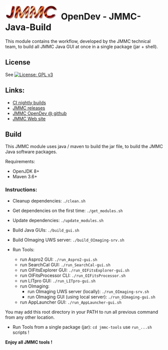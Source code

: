 # ![JMMC logo](https://github.com/JMMC-OpenDev/.github/blob/main/doc/JMMC-logo.jpg) OpenDev - JMMC-Java-Build
This module contains the workflow, developed by the JMMC technical team, to build all JMMC Java GUI at once in a single package (jar + shell).


## License
See [![License: GPL v3](https://img.shields.io/badge/License-GPLv3-blue.svg)](LICENSE)


## Links:
- [CI nightly builds](https://github.com/JMMC-OpenDev/jmmc-java-build/actions/workflows/build.yml)
- [JMMC releases](https://www.jmmc.fr/releases/)
- [JMMC OpenDev @ github](https://github.com/JMMC-OpenDev/)
- [JMMC Web site](https://www.jmmc.fr)


## Build
This JMMC module uses java / maven to build the jar file, to build the JMMC Java software packages.

Requirements:
- OpenJDK 8+
- Maven 3.6+


### Instructions:

- Cleanup dependencies:
`./clean.sh`

- Get dependencies on the first time:
`./get_modules.sh`

- Update dependencies:
`./update_modules.sh`

- Build Java GUIs:
`./build_gui.sh`

- Build OImaging UWS server:
`./build_OImaging-srv.sh`

- Run Tools:
  - run Aspro2 GUI:
      `./run_Aspro2-gui.sh`
  - run SearchCal GUI:
      `./run_SearchCal-gui.sh`
  - run OIFitsExplorer GUI:
      `./run_OIFitsExplorer-gui.sh`
  - run OIFitsProcessor CLI:
      `./run_OIFitsProcessor.sh`
  - run LITpro GUI:
      `./run_LITpro-gui.sh`
  - run OImaging:
      - run OImaging UWS server (locally):
          `./run_OImaging-srv.sh`
      - run OImaging GUI (using local server):
          `./run_OImaging-gui.sh`
  - run AppLauncher GUI:
      `./run_AppLauncher-gui.sh`

You may add this root directory in your PATH to run all previous command from any other location.

- Run Tools from a single package (jar):
  `cd jmmc-tools`
    use `run_...sh` scripts !


**Enjoy all JMMC tools !**

